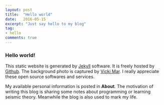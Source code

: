 ```yaml
---
layout: post
title:  "Hello world"
date:   2016-05-15
excerpt: "Just say hello to my blog"
tag:
- hello 
comments: true
---
```


### Hello world!

This static website is generated by [Jekyll](https://jekyllrb.com/) software. It is freely hosted by
[Github](https://github.com).  The background photo is captured by [Vicki
Mar](https://www.flickr.com/photos/vmar/).  I really appreciate these open source softwares and
services.

My available personal information is posted in **About**. The motivation of writing this blog is
sharing some notes about programming or learning seismic theory. Meanwhile the blog is also used to
mark my life. 
